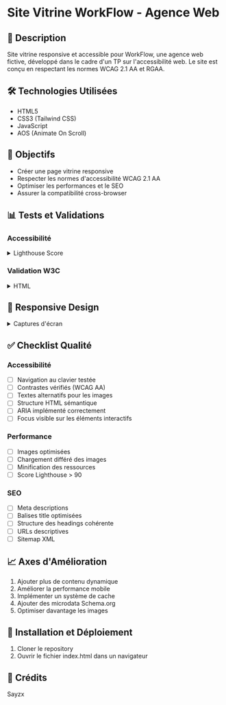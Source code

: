 # Site Vitrine WorkFlow - Agence Web

## 📝 Description
Site vitrine responsive et accessible pour WorkFlow, une agence web fictive, développé dans le cadre d'un TP sur l'accessibilité web. Le site est conçu en respectant les normes WCAG 2.1 AA et RGAA.

## 🛠 Technologies Utilisées
- HTML5
- CSS3 (Tailwind CSS)
- JavaScript
- AOS (Animate On Scroll)

## 🎯 Objectifs
- Créer une page vitrine responsive
- Respecter les normes d'accessibilité WCAG 2.1 AA
- Optimiser les performances et le SEO
- Assurer la compatibilité cross-browser

## 📊 Tests et Validations

### Accessibilité
<details>
<summary>Lighthouse Score</summary>

![Lighthouse Score](https://media.discordapp.net/attachments/1201514398183870474/1341358322280042566/image.png?ex=67b5b4c9&is=67b46349&hm=218b707fb6a389d3f91d7ef7c30e64b9ff20ea364e04800475dc904051c6bb98&=&format=webp&quality=lossless&width=1088&height=515)
*Score Lighthouse*

</details>

### Validation W3C
<details>
<summary>HTML</summary>

![W3C HTML](https://media.discordapp.net/attachments/1229498756265807953/1341334196211286119/image.png?ex=67b59e51&is=67b44cd1&hm=b5fb0ccbeeb669da41a1e4613c54eb4922ad1cb273bdc7a0988e1b03349d3b06&=&format=webp&quality=lossless&width=888&height=263)
*Validation du code HTML*
</details>


## 📱 Responsive Design
<details>
<summary>Captures d'écran</summary>

![Desktop](https://media.discordapp.net/attachments/1229498756265807953/1341333319039844372/image.png?ex=67b59d80&is=67b44c00&hm=d4da03f1ac1901556e2797984c93b5ca12cca10fc8ccb8edec96c771ac21a4fe&=&format=webp&quality=lossless&width=687&height=311)
*Vue Desktop*

![Tablet](https://media.discordapp.net/attachments/1229498756265807953/1341333520370499656/image.png?ex=67b59db0&is=67b44c30&hm=d08b0d4eb829a809c01051dee6a4246469317bc5fdb4fcbb1f0d1ea31d1a89e1&=&format=webp&quality=lossless&width=352&height=437)
*Vue Tablette*

![Mobile](https://media.discordapp.net/attachments/1229498756265807953/1341333626754695168/image.png?ex=67b59dc9&is=67b44c49&hm=eb9b99001a500dcd55e065456a59ab930186151b71f3ac604a1051a250cd1ccd&=&format=webp&quality=lossless&width=208&height=437)
*Vue Mobile*
</details>

## ✅ Checklist Qualité

### Accessibilité
- [ ] Navigation au clavier testée
- [ ] Contrastes vérifiés (WCAG AA)
- [ ] Textes alternatifs pour les images
- [ ] Structure HTML sémantique
- [ ] ARIA implémenté correctement
- [ ] Focus visible sur les éléments interactifs

### Performance
- [ ] Images optimisées
- [ ] Chargement différé des images
- [ ] Minification des ressources
- [ ] Score Lighthouse > 90

### SEO
- [ ] Meta descriptions
- [ ] Balises title optimisées
- [ ] Structure des headings cohérente
- [ ] URLs descriptives
- [ ] Sitemap XML

## 📈 Axes d'Amélioration
1. Ajouter plus de contenu dynamique
2. Améliorer la performance mobile
3. Implémenter un système de cache
4. Ajouter des microdata Schema.org
5. Optimiser davantage les images

## 🚀 Installation et Déploiement

1. Cloner le repository
2. Ouvrir le fichier index.html dans un navigateur

## 📝 Crédits

Sayzx


